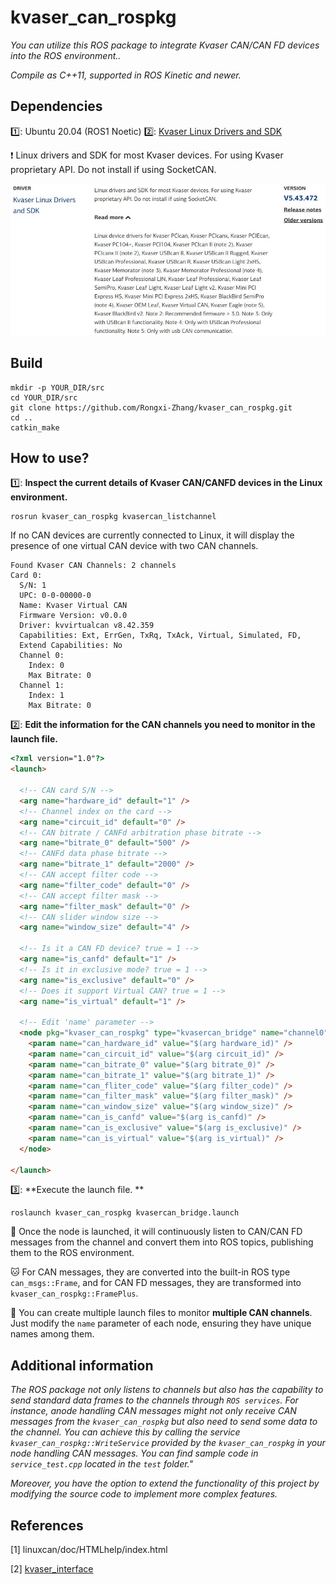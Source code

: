 

# kvaser_can_rospkg

*You can utilize this ROS package to integrate Kvaser CAN/CAN FD devices into the ROS environment..*

*Compile as C++11, supported in ROS Kinetic and newer.*




## Dependencies
:one:: Ubuntu 20.04  (ROS1 Noetic)
:two:: [Kvaser Linux Drivers and SDK](https://www.kvaser.com/download/?utm_source=software&utm_ean=7330130980754&utm_status=latest)

❗️ Linux drivers and SDK for most Kvaser devices. For using Kvaser proprietary API. Do not install if using SocketCAN.

<div align=center>
  <img src="resource/libcan.jpg">
</div>



## Build
```shell
mkdir -p YOUR_DIR/src
cd YOUR_DIR/src
git clone https://github.com/Rongxi-Zhang/kvaser_can_rospkg.git
cd ..
catkin_make
```



## How to use?
:one:: **Inspect the current details of Kvaser CAN/CANFD devices in the Linux environment.**

```shell
rosrun kvaser_can_rospkg kvasercan_listchannel
```

If no CAN devices are currently connected to Linux, it will display the presence of one virtual CAN device with two CAN channels.

```shell
Found Kvaser CAN Channels: 2 channels
Card 0:
  S/N: 1
  UPC: 0-0-00000-0
  Name: Kvaser Virtual CAN
  Firmware Version: v0.0.0
  Driver: kvvirtualcan v8.42.359
  Capabilities: Ext, ErrGen, TxRq, TxAck, Virtual, Simulated, FD, 
  Extend Capabilities: No
  Channel 0:
    Index: 0
    Max Bitrate: 0
  Channel 1:
    Index: 1
    Max Bitrate: 0

```

:two:: **Edit the information for the CAN channels you need to monitor in the launch file.**


```html
<?xml version="1.0"?>
<launch>

  <!-- CAN card S/N -->
  <arg name="hardware_id" default="1" />
  <!-- Channel index on the card -->
  <arg name="circuit_id" default="0" />
  <!-- CAN bitrate / CANFd arbitration phase bitrate -->
  <arg name="bitrate_0" default="500" />
  <!-- CANFd data phase bitrate -->
  <arg name="bitrate_1" default="2000" />
  <!-- CAN accept filter code -->
  <arg name="filter_code" default="0" />
  <!-- CAN accept filter mask -->
  <arg name="filter_mask" default="0" />
  <!-- CAN slider window size -->
  <arg name="window_size" default="4" />

  <!-- Is it a CAN FD device? true = 1 -->
  <arg name="is_canfd" default="1" />
  <!-- Is it in exclusive mode? true = 1 -->
  <arg name="is_exclusive" default="0" />
  <!-- Does it support Virtual CAN? true = 1 -->
  <arg name="is_virtual" default="1" />

  <!-- Edit 'name' parameter -->
  <node pkg="kvaser_can_rospkg" type="kvasercan_bridge" name="channel0" output="screen">
    <param name="can_hardware_id" value="$(arg hardware_id)" />
    <param name="can_circuit_id" value="$(arg circuit_id)" />
    <param name="can_bitrate_0" value="$(arg bitrate_0)" />
    <param name="can_bitrate_1" value="$(arg bitrate_1)" />
    <param name="can_fliter_code" value="$(arg filter_code)" />
    <param name="can_filter_mask" value="$(arg filter_mask)" />
    <param name="can_window_size" value="$(arg window_size)" />
    <param name="can_is_canfd" value="$(arg is_canfd)" />
    <param name="can_is_exclusive" value="$(arg is_exclusive)" />
    <param name="can_is_virtual" value="$(arg is_virtual)" />
  </node>

</launch>
```

:three:: **Execute the launch file. **

```shell
roslaunch kvaser_can_rospkg kvasercan_bridge.launch
```

:dog: Once the node is launched, it will continuously listen to CAN/CAN FD messages from the channel and convert them into ROS topics, publishing them to the ROS environment.

:cat: For CAN messages, they are converted into the built-in ROS type `can_msgs::Frame`, and for CAN FD messages, they are transformed into `kvaser_can_rospkg::FramePlus`.

:rabbit: You can create multiple launch files to monitor **multiple CAN channels**. Just modify the `name` parameter of each node, ensuring they have unique names among them.



## Additional information

*The ROS package not only listens to channels but also has the capability to send standard data frames to the channels through `ROS services`. For instance, anode handling CAN messages might not only receive CAN messages from the `kvaser_can_rospkg` but also need to send some data to the channel. You can achieve this by calling the  service  `kvaser_can_rospkg::WriteService` provided by the `kvaser_can_rospkg` in your node handling CAN messages. You can find sample code in `service_test.cpp` located in the `test` folder."*

*Moreover, you have the option to extend the functionality of this project by modifying the source code to implement more complex features.*



## References

[1] linuxcan/doc/HTMLhelp/index.html

[2] [kvaser_interface](https://github.com/astuff/kvaser_interface.git)


